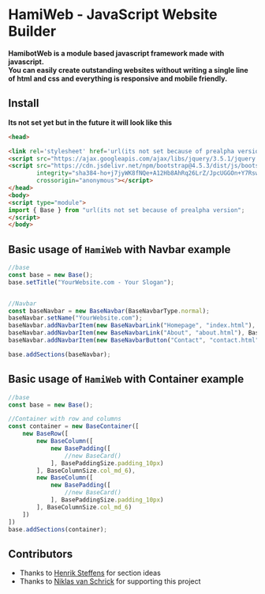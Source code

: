 # HamiWeb - JavaScript Website Builder

**HamibotWeb is a module based javascript framework made with javascript.  
You can easily create outstanding websites without writing a single line of html and css and everything is responsive
and mobile friendly.**

## Install

**Its not set yet but in the future it will look like this**

```html
<head>

<link rel='stylesheet' href='url(its not set because of prealpha version)'>
<script src="https://ajax.googleapis.com/ajax/libs/jquery/3.5.1/jquery.min.js"></script>
<script src="https://cdn.jsdelivr.net/npm/bootstrap@4.5.3/dist/js/bootstrap.bundle.min.js"
        integrity="sha384-ho+j7jyWK8fNQe+A12Hb8AhRq26LrZ/JpcUGGOn+Y7RsweNrtN/tE3MoK7ZeZDyx"
        crossorigin="anonymous"></script>
</head>
<body>
<script type="module">
import { Base } from "url(its not set because of prealpha version";
</script>
</body>
```

## Basic usage of ```HamiWeb``` with Navbar example

```javascript
//base
const base = new Base();
base.setTitle("YourWebsite.com - Your Slogan");


//Navbar
const baseNavbar = new BaseNavbar(BaseNavbarType.normal);
baseNavbar.setName("YourWebsite.com");
baseNavbar.addNavbarItem(new BaseNavbarLink("Homepage", "index.html"), BaseNavbarPosition.left);
baseNavbar.addNavbarItem(new BaseNavbarLink("About", "about.html"), BaseNavbarPosition.left);
baseNavbar.addNavbarItem(new BaseNavbarButton("Contact", "contact.html", "btn-success"), BaseNavbarPosition.right);

base.addSections(baseNavbar);
```
## Basic usage of ```HamiWeb``` with Container example

```javascript
//base
const base = new Base();

//Container with row and columns
const container = new BaseContainer([
    new BaseRow([
        new BaseColumn([
            new BasePadding([
                //new BaseCard()
            ], BasePaddingSize.padding_10px)
        ], BaseColumnSize.col_md_6),
        new BaseColumn([
            new BasePadding([
                //new BaseCard()
            ], BasePaddingSize.padding_10px)
        ], BaseColumnSize.col_md_6)
    ])
])
base.addSections(container);
```
## Contributors
 - Thanks to [Henrik Steffens](https://github.com/Th3Ph4nt0m) for section ideas
- Thanks to [Niklas van Schrick](https://github.com/Taucher2003) for supporting this project
